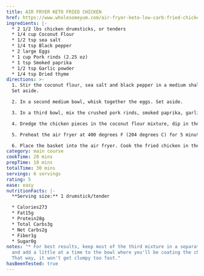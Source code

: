 ```yaml
---
title: AIR FRYER KETO FRIED CHICKEN
href: https://www.wholesomeyum.com/air-fryer-keto-low-carb-fried-chicken-recipe/
ingredients: |-
  * 2 1/2 lbs chicken drumsticks, or tenders
  * 1/4 cup Coconut Flour
  * 1/2 tsp sea salt
  * 1/4 tsp Black pepper
  * 2 large Eggs
  * 1 cup Pork rinds (2.25 oz)
  * 1 tsp Smoked paprika
  * 1/2 tsp Garlic powder
  * 1/4 tsp Dried thyme
directions: >-
  1. Stir the coconut flour, sea salt and black pepper in a medium shallow bowl.
  Set aside.

  2. In a second medium bowl, whisk together the eggs. Set aside.

  3. In a third bowl, mix the crushed pork rinds, smoked paprika, garlic powder and thyme.

  4. Dredge the chicken pieces in the coconut flour mixture, dip in the eggs, shake off the excess, then press into the pork rind mixture. For best results, keep most of the third mixture in a separate bowl and add a little at a time to the bowl where you'll be coating the chicken. That way, it won't get clumpy too fast.

  5. Preheat the air fryer at 400 degrees F (204 degrees C) for 5 minutes. Lightly grease the metal basket and arrange the breaded chicken on it in a single layer, without touching.

  6. Place the basket into the air fryer. Cook the fried chicken in the air fryer for 20 minutes, until it reaches an internal temperature of 165 degrees F (74 degrees C).
category: main course
cookTime: 20 mins
prepTime: 10 mins
totalTime: 30 mins
servings: 6 servings
rating: 5
ease: easy
nutritionFacts: |-
  **Serving size:** 1 drumstick/tender

  * Calories273
  * Fat15g
  * Protein28g
  * Total Carbs3g
  * Net Carbs2g
  * Fiber1g
  * Sugar0g
notes: "* For best results, keep most of the third mixture in a separate bowl
  and add a little at a time to the bowl where you'll be coating the chicken.
  That way, it won't get clumpy too fast."
hasBeenTested: true
---
```

